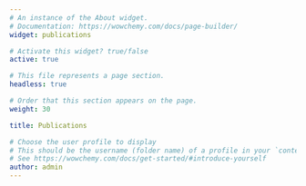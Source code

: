 ```yaml
---
# An instance of the About widget.
# Documentation: https://wowchemy.com/docs/page-builder/
widget: publications

# Activate this widget? true/false
active: true

# This file represents a page section.
headless: true

# Order that this section appears on the page.
weight: 30

title: Publications

# Choose the user profile to display
# This should be the username (folder name) of a profile in your `content/authors/` folder.
# See https://wowchemy.com/docs/get-started/#introduce-yourself
author: admin
---
```


